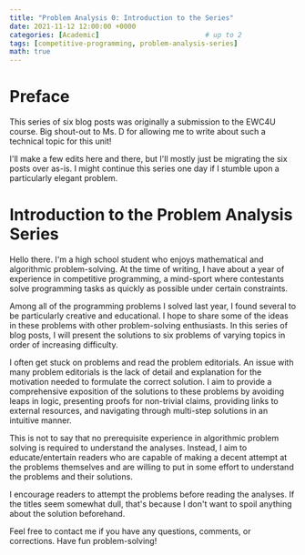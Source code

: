 ```yaml
---
title: "Problem Analysis 0: Introduction to the Series"
date: 2021-11-12 12:00:00 +0000
categories: [Academic]                          # up to 2
tags: [competitive-programming, problem-analysis-series]                                # all lowercase
math: true
---
```


# Preface

This series of six blog posts was originally a submission to the EWC4U course. Big shout-out to Ms. D for allowing me to write about such a technical topic for this unit!

I'll make a few edits here and there, but I'll mostly just be migrating the six posts over as-is. I might continue this series one day if I stumble upon a particularly elegant problem.


# Introduction to the Problem Analysis Series

Hello there. I'm a high school student who enjoys mathematical and algorithmic problem-solving. At the time of writing, I have about a year of experience in competitive programming, a mind-sport where contestants solve programming tasks as quickly as possible under certain constraints. 

Among all of the programming problems I solved last year, I found several to be particularly creative and educational. I hope to share some of the ideas in these problems with other problem-solving enthusiasts. In this series of blog posts, I will present the solutions to six problems of varying topics in order of increasing difficulty.

I often get stuck on problems and read the problem editorials. An issue with many problem editorials is the lack of detail and explanation for the motivation needed to formulate the correct solution. I aim to provide a comprehensive exposition of the solutions to these problems by avoiding leaps in logic, presenting proofs for non-trivial claims, providing links to external resources, and navigating through multi-step solutions in an intuitive manner.

This is not to say that no prerequisite experience in algorithmic problem solving is required to understand the analyses. Instead, I aim to educate/entertain readers who are capable of making a decent attempt at the problems themselves and are willing to put in some effort to understand the problems and their solutions.

I encourage readers to attempt the problems before reading the analyses. If the titles seem somewhat dull, that's because I don't want to spoil anything about the solution beforehand.


Feel free to contact me if you have any questions, comments, or corrections. Have fun problem-solving!